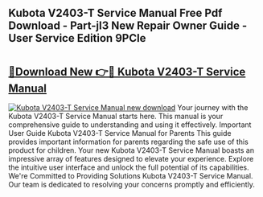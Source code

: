 ## Kubota V2403-T Service Manual Free Pdf Download - Part-jI3 New Repair Owner Guide - User Service Edition 9PCIe

# <h2><a href="http://bc86614.oget.top/?id=Kubota+V2403-T+Service+Manual">🔗Download New 👉🔴 Kubota V2403-T Service Manual</a></h2>

[![Kubota V2403-T Service Manual new download](https://i.imgur.com/5g1atiW.png)](http://bc86614.oget.top/?id=Kubota+V2403-T+Service+Manual)
Your journey with the Kubota V2403-T Service Manual starts here. This manual is your comprehensive guide to understanding and using it effectively. Important User Guide Kubota V2403-T Service Manual for Parents This guide provides important information for parents regarding the safe use of this product for children. Your new Kubota V2403-T Service Manual boasts an impressive array of features designed to elevate your experience. Explore the intuitive user interface and unlock the full potential of its capabilities. We're Committed to Providing Solutions Kubota V2403-T Service Manual. Our team is dedicated to resolving your concerns promptly and efficiently.
